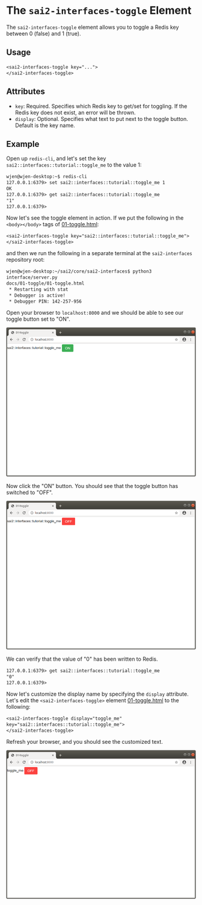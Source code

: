 The `sai2-interfaces-toggle` Element
====================================
The `sai2-interfaces-toggle` element allows you to toggle a Redis key between 0 
(false) and 1 (true). 

## Usage
```
<sai2-interfaces-toggle key="...">
</sai2-interfaces-toggle>
```

## Attributes
* `key`: Required. Specifies which Redis key to get/set for toggling. If the 
Redis key does not exist, an error will be thrown.
* `display`: Optional. Specifies what text to put next to the toggle button. 
Default is the key name.

## Example
Open up `redis-cli`, and let's set the key 
`sai2::interfaces::tutorial::toggle_me` to the value 1:
```
wjen@wjen-desktop:~$ redis-cli
127.0.0.1:6379> set sai2::interfaces::tutorial::toggle_me 1
OK
127.0.0.1:6379> get sai2::interfaces::tutorial::toggle_me
"1"
127.0.0.1:6379> 
```

Now let's see the toggle element in action. If we put the following in the 
`<body></body>` tags of [01-toggle.html](./01-toggle.html):
```
<sai2-interfaces-toggle key="sai2::interfaces::tutorial::toggle_me">
</sai2-interfaces-toggle>
```

and then we run the following in a separate terminal at the `sai2-interfaces` 
repository root:
```
wjen@wjen-desktop:~/sai2/core/sai2-interfaces$ python3 interface/server.py 
docs/01-toggle/01-toggle.html 
 * Restarting with stat
 * Debugger is active!
 * Debugger PIN: 142-257-956
```

Open your browser to `localhost:8000` and we should be able to see our toggle 
button set to "ON".

![sai2::interfaces::tutorial::toggle_me set to on](./toggle-on.png)

Now click the "ON" button. You should see that the toggle button has 
switched to "OFF".

![sai2::interfaces::tutorial::toggle_me set to off](./toggle-off.png)

We can verify that the value of "0" has been written to Redis.
```
127.0.0.1:6379> get sai2::interfaces::tutorial::toggle_me
"0"
127.0.0.1:6379> 
```

Now let's customize the display name by specifying the `display` attribute. 
Let's edit the `<sai2-interfaces-toggle>` element 
[01-toggle.html](./01-toggle.html) to the following:
```
<sai2-interfaces-toggle display="toggle_me" key="sai2::interfaces::tutorial::toggle_me">
</sai2-interfaces-toggle>
```

Refresh your browser, and you should see the customized text.

![toggle_me custom display](./toggle-display.png)
